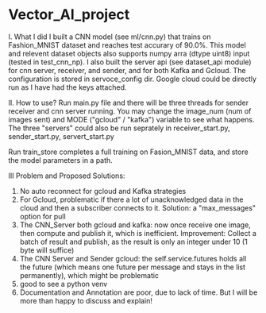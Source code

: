 # Vector_AI_project
I. What I did
I built a CNN model (see ml/cnn.py) that trains on Fashion_MNIST dataset and reaches test accurary of 90.0%. This model and relevent dataset objects also supports numpy arra (dtype uint8) input (tested in test_cnn_np).
I also built the server api (see dataset_api module) for cnn server, receiver, and sender, and for both Kafka and Gcloud. The configuration is stored in servoce_config dir. Google cloud could be directly run as I have had the keys attached.

II. How to use?
Run main.py file and there will be three threads for sender receiver and cnn server running. You may change the image_num (num of images sent) and MODE ("gcloud" / "kafka") variable to see what happens. The three "servers" could also be run seprately in receiver_start.py, sender_start.py, servert_start.py

Run train_store completes a full training on Fasion_MNIST data, and store the model parameters in a path.

III Problem and Proposed Solutions:
1. No auto reconnect for gcloud and Kafka strategies
2. For Gcloud, problematic if there a lot of unacknowledged data in the cloud and then a subscriber connects to it. Solution: a "max_messages" option for pull
3. The CNN_Server both gcloud and kafka: now once receive one image, then compute and publish it, which is inefficient. Improvement: Collect a batch of result and publish, as the result is only an integer under 10 (1 byte will suffice)
4. The CNN Server and Sender gcloud: the self.service.futures holds all the future (which means one future per message and stays in the list permanently), which might be problematic
6. good to see a python venv
7. Documentation and Annotation are poor, due to lack of time. But I will be more than happy to discuss and explain!